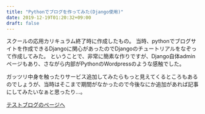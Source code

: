 ```yaml
---
title: "Pythonでブログを作ってみた(Django使用)"
date: 2019-12-19T01:20:32+09:00
draft: false
---
```


スクールの応用カリキュラム終了時に作成したもの。
当時、pythonでブログサイトを作成できるDjangoに関心があったのでDjangoのチュートリアルをなぞって作成してみた。
ということで、非常に簡素な作りですが、Django自体adminページもあり、さながら内部がPythonのWordpressのような感触でした。

ガッツリ中身を触ったりサービス追加してみたらもっと見えてくるところもあるのでしょうが、当時はそこまで期間がなかったので今後なにか追加があれば記事にしてみたいなぁと思ったり…。

[テストブログのページへ](https://desolate-peak-93330.herokuapp.com/)